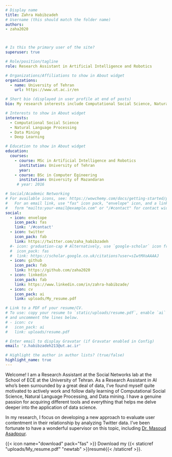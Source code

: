 ```yaml
---
# Display name
title: Zahra Habibzadeh
# Username (this should match the folder name)
authors:
- zaha2020



# Is this the primary user of the site?
superuser: true

# Role/position/tagline
role: Research Assistant in Artificial Intelligence and Robotics

# Organizations/Affiliations to show in About widget
organizations:
  - name: University of Tehran
    url: https://www.ut.ac.ir/en

# Short bio (displayed in user profile at end of posts)
bio: My research interests include Computational Social Science, Natural Language Processing, and Data Mining.

# Interests to show in About widget
interests:
  - Computational Social Science
  - Natural Language Processing
  - Data Mining
  - Deep Learning

# Education to show in About widget
education:
  courses:
    - course: MSc in Artificial Intelligence and Robotics
      institution: University of Tehran
      year: 
    - course: BSc in Computer Egineering
      institution: University of Mazandaran
     # year: 2016

# Social/Academic Networking
# For available icons, see: https://wowchemy.com/docs/getting-started/page-builder/#icons
#   For an email link, use "fas" icon pack, "envelope" icon, and a link in the
#   form "mailto:your-email@example.com" or "/#contact" for contact widget.
social:
  - icon: envelope
    icon_pack: fas
    link: '/#contact'
  - icon: twitter
    icon_pack: fab
    link: https://twitter.com/zaha_habibzadeh
  #- icon: graduation-cap # Alternatively, use `google-scholar` icon from `ai` icon pack
  #  icon_pack: fas
  #  link: https://scholar.google.co.uk/citations?user=sIwtMXoAAAAJ
  - icon: github
    icon_pack: fab
    link: https://github.com/zaha2020
  - icon: linkedin
    icon_pack: fab
    link: https://www.linkedin.com/in/zahra-habibzade/
  - icon: cv
    icon_pack: ai
    link: uploads/My_resume.pdf

# Link to a PDF of your resume/CV.
# To use: copy your resume to `static/uploads/resume.pdf`, enable `ai` icons in `params.toml`,
# and uncomment the lines below.
# - icon: cv
#   icon_pack: ai
#   link: uploads/resume.pdf

# Enter email to display Gravatar (if Gravatar enabled in Config)
email: 'z.habibzadeh213@ut.ac.ir'

# Highlight the author in author lists? (true/false)
highlight_name: true
---
```


Welcome! I am a Research Assistant at the Social Networks lab at the School of ECE at the University of Tehran. As a Research Assistant in AI who’s been surrounded by a great deal of data, I’ve found myself quite motivated to actively work and follow daily learning of Computational Social Science, Natural Language Processing, and Data mining. I have a genuine passion for acquiring different tools and everything that helps me delve deeper into the application of data science.

In my research, I focus on developing a new approach to evaluate user contentment in their relationship by analyzing Twitter data. I’ve been fortunate to have a wonderful supervisor on this topic, including [Dr. Masoud Asadpour](https://scholar.google.com/citations?hl=en&user=MKwwcvIAAAAJ).

{{< icon name="download" pack="fas" >}} Download my {{< staticref "uploads/My_resume.pdf" "newtab" >}}resumé{{< /staticref >}}.
